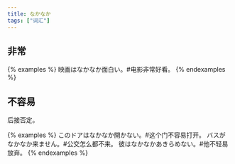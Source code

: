 ```yaml
---
title: なかなか
tags: ["词汇"]
---
```


## 非常

{% examples %}
映画はなかなか面白い。#电影非常好看。
{% endexamples %}

## 不容易

后接否定。

{% examples %}
このドアはなかなか開かない。#这个门不容易打开。
バスがなかなか来ません。#公交怎么都不来。
彼はなかなかあきらめない。#他不轻易放弃。
{% endexamples %}
